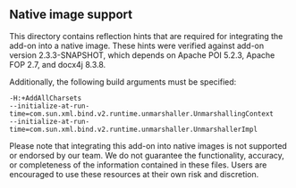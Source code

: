 ## Native image support

This directory contains reflection hints that are required for integrating the add-on into a native image. These hints were verified against add-on version 2.3.3-SNAPSHOT, which depends on Apache POI 5.2.3, Apache FOP 2.7, and docx4j 8.3.8.

Additionally, the following build arguments must be specified:

```
-H:+AddAllCharsets
--initialize-at-run-time=com.sun.xml.bind.v2.runtime.unmarshaller.UnmarshallingContext
--initialize-at-run-time=com.sun.xml.bind.v2.runtime.unmarshaller.UnmarshallerImpl
```

Please note that integrating this add-on into native images is not supported or endorsed by our team. We do not guarantee the functionality, accuracy, or completeness of the information contained in these files. Users are encouraged to use these resources at their own risk and discretion.
